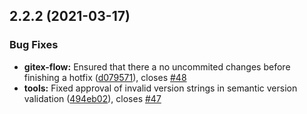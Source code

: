 ## 2.2.2 (2021-03-17)


### Bug Fixes

* **gitex-flow:** Ensured that there a no uncommited changes before finishing a hotfix ([d079571](https://github.com/gitex-flow/gitex-flow-node/commits/d07957142f45e46a8b8bfecbc149ab5ad9c1723f)), closes [#48](https://github.com/gitex-flow/gitex-flow-node/issues/48)
* **tools:** Fixed approval of invalid version strings in semantic version validation ([494eb02](https://github.com/gitex-flow/gitex-flow-node/commits/494eb027e9934ef7981afd218449019265a1c5d3)), closes [#47](https://github.com/gitex-flow/gitex-flow-node/issues/47)



